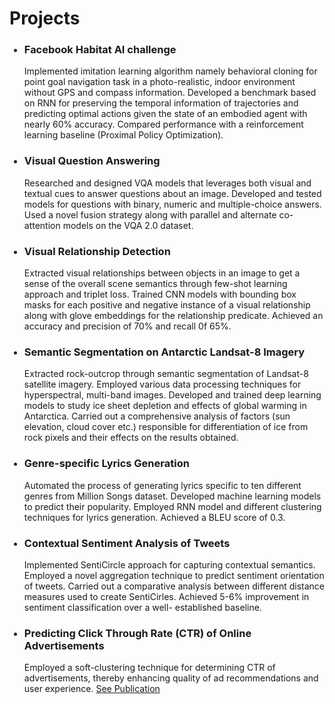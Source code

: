 <h1>Projects</h1>
<ul>
  <h3><li>Facebook Habitat AI challenge</li></h3>
  Implemented imitation learning algorithm namely behavioral cloning for point goal navigation task in a photo-realistic, indoor environment without GPS and compass   information. Developed a benchmark based on RNN for preserving the temporal information of trajectories and predicting optimal actions given the state of an         embodied agent with nearly 60% accuracy. Compared performance with a reinforcement learning baseline (Proximal Policy Optimization).
  <h3><li>Visual Question Answering</li></h3>
  Researched and designed VQA models that leverages both visual and textual cues to answer questions about an image. Developed and tested models for questions with   binary, numeric and multiple-choice answers. Used a novel fusion strategy along with parallel and alternate co-attention models on the VQA 2.0 dataset.
  <h3><li>Visual Relationship Detection</li></h3>
  Extracted visual relationships between objects in an image to get a sense of the overall scene semantics through few-shot learning approach and triplet loss.       Trained CNN models with bounding box masks for each positive and negative instance of a visual relationship along with glove embeddings for the relationship         predicate. Achieved an accuracy and precision of 70% and recall 0f 65%. 
  <h3><li>Semantic Segmentation on Antarctic Landsat-8 Imagery</li></h3>
  Extracted rock-outcrop through semantic segmentation of Landsat-8 satellite imagery. Employed various data processing techniques for hyperspectral, multi-band       images. Developed and trained deep learning models to study ice sheet depletion and effects of global warming in Antarctica. Carried out a comprehensive analysis   of factors (sun elevation, cloud cover etc.) responsible for differentiation of ice from rock pixels and their effects on the results obtained.
  <h3><li>Genre-specific Lyrics Generation</li></h3>
  Automated the process of generating lyrics specific to ten different genres from Million Songs dataset. Developed machine learning models to predict their           popularity. Employed RNN model and different clustering techniques for lyrics generation. Achieved a BLEU score of 0.3.
  <h3><li>Contextual Sentiment Analysis of Tweets</li></h3>
  Implemented SentiCircle approach for capturing contextual semantics. Employed a novel aggregation technique to predict sentiment orientation of tweets. Carried     out a comparative analysis between different distance measures used to create SentiCirles. Achieved 5-6% improvement in sentiment classification over a well-       established baseline.  
  <h3><li>Predicting Click Through Rate (CTR) of Online Advertisements</li></h3>
  Employed a soft-clustering technique for determining CTR of advertisements, thereby enhancing quality of ad recommendations and user experience. 
  <a href = https://link.springer.com/chapter/10.1007/978-981-32-9949-8_1>See Publication</a>
 </ul>
